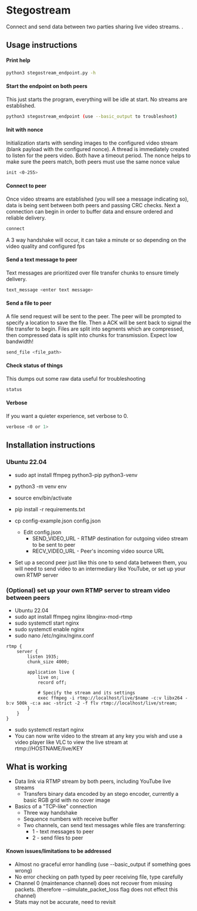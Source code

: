 # Stegostream
Connect and send data between two parties sharing live video streams.
.

## Usage instructions


#### Print help
```bash
python3 stegostream_endpoint.py -h
```

#### Start the endpoint on both peers
This just starts the program, everything will be idle at start. No streams are established.
```bash
python3 stegostream_endpoint (use --basic_output to troubleshoot)
```

#### Init with nonce
Initialization starts with sending images to the configured video stream (blank payload with the configured nonce). A thread is immediately created to listen for the peers video. Both have a timeout period.
The nonce helps to make sure the peers match, both peers must use the same nonce value
```bash
init <0-255>
```

#### Connect to peer
Once video streams are established (you will see a message indicating so), data is being sent between both peers and passing CRC checks. Next a connection can begin in order to buffer data and ensure ordered and reliable delivery.
```bash
connect
```
A 3 way handshake will occur, it can take a minute or so depending on the video quality and configured fps

#### Send a text message to peer
Text messages are prioritized over file transfer chunks to ensure timely delivery.
```bash
text_message <enter text message>
```

#### Send a file to peer
A file send request will be sent to the peer. The peer will be prompted to specify a location to save the file. Then a ACK will be sent back to signal the file transfer to begin.
Files are split into segments which are compressed, then compressed data is split into chunks for transmission. Expect low bandwidth!
```bash
send_file <file_path>
```

#### Check status of things
This dumps out some raw data useful for troubleshooting
```bash
status
```

#### Verbose
If you want a quieter experience, set verbose to 0.
```bash
verbose <0 or 1>
```

## Installation instructions

### Ubuntu 22.04
- sudo apt install ffmpeg python3-pip python3-venv
- python3 -m venv env
- source env/bin/activate
- pip install -r requirements.txt

- cp config-example.json config.json
  - Edit config.json
    - SEND_VIDEO_URL - RTMP destination for outgoing video stream to be sent to peer
    - RECV_VIDEO_URL - Peer's incoming video source URL
- Set up a second peer just like this one to send data between them, you will need to send video to an intermediary like YouTube, or set up your own RTMP server


### (Optional) set up your own RTMP server to stream video between peers
- Ubuntu 22.04
- sudo apt install ffmpeg nginx libnginx-mod-rtmp
- sudo systemctl start nginx
- sudo systemctl enable nginx
- sudo nano /etc/nginx/nginx.conf
```
rtmp {
    server {
        listen 1935;
        chunk_size 4000;

        application live {
            live on;
            record off;

            # Specify the stream and its settings
            exec ffmpeg -i rtmp://localhost/live/$name -c:v libx264 -b:v 500k -c:a aac -strict -2 -f flv rtmp://localhost/live/stream;
        }
    }
}
```
- sudo systemctl restart nginx
- You can now write video to the stream at any key you wish and use a video player like VLC to view the live stream at rtmp://HOSTNAME/live/KEY


## What is working
- Data link via RTMP stream by both peers, including YouTube live streams
  - Transfers binary data encoded by an stego encoder, currently a basic RGB grid with no cover image
- Basics of a "TCP-like" connection
  - Three way handshake
  - Sequence numbers with receive buffer
  - Two channels, can send text messages while files are transferring:
    - 1 - text messages to peer
    - 2 - send files to peer


#### Known issues/limitations to be addressed
- Almost no graceful error handling (use --basic_output if something goes wrong)
- No error checking on path typed by peer receiving file, type carefully
- Channel 0 (maintenance channel) does not recover from missing packets. (therefore --simulate_packet_loss flag does not effect this channel)
- Stats may not be accurate, need to revisit
